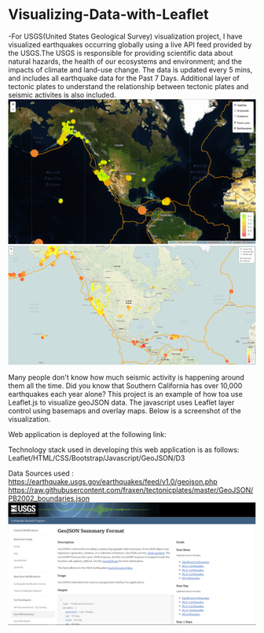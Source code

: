 
# Visualizing-Data-with-Leaflet

-For USGS(United States Geological Survey) visualization project, I have visualized earthquakes occurring globally using a live API feed provided by the USGS.The USGS is responsible for providing scientific data about natural hazards, the health of our ecosystems and environment; and the impacts of climate and land-use change. The data is updated every 5 mins, and includes all earthquake data for the Past 7 Days. Additional layer of tectonic plates to understand the relationship between tectonic plates and seismic activites is also included. 
![alt tag](https://github.com/PetraLee2019/Visualizing-Data-with-Leaflet/blob/master/Images/Satellite.png?raw=true)
![alt tag](https://github.com/PetraLee2019/Visualizing-Data-with-Leaflet/blob/master/Images/Map.png?raw=true)

Many people don't know how much seismic activity is happening around them all the time. Did you know that Southern California has over 10,000 earthquakes each year alone? This project is an example of how toa use Leaflet.js to visualize geoJSON data. The javascript uses Leaflet layer control using basemaps and overlay maps. Below is a screenshot of the visualization. 

Web application is deployed at the following link:
<!-- --------------------------add link-------------------------- -->
<!-- -------------heat map---------------- -->

Technology stack used in developing this web application is as follows:
Leaflet/HTML/CSS/Bootstrap/Javascript/GeoJSON/D3

Data Sources used :
https://earthquake.usgs.gov/earthquakes/feed/v1.0/geojson.php
https://raw.githubusercontent.com/fraxen/tectonicplates/master/GeoJSON/PB2002_boundaries.json
![alt tag](https://github.com/PetraLee2019/Visualizing-Data-with-Leaflet/blob/master/Images/Data.png?raw=true)




